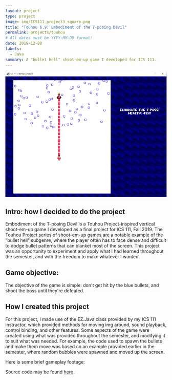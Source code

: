 ```yaml
---
layout: project
type: project
image: img/ICS111_project3_square.png
title: "Touhou 6.9: Embodiment of the T-posing Devil"
permalink: projects/touhou
# All dates must be YYYY-MM-DD format!
date: 2019-12-08
labels:
  - Java
summary: A "bullet hell" shoot-em-up game I developed for ICS 111.
---
```


<img class="ui image" src="../img/ICS111_project3_screenshot.png">

## Intro: how I decided to do the project

Embodiment of the T-posing Devil is a Touhou Project-inspired vertical shoot-em-up game I developed as a final project for ICS 111, Fall 2019. The Touhou Project series of shoot-em-up games are a notable example of the “bullet hell” subgenre, where the player often has to face dense and difficult to dodge bullet patterns that can blanket most of the screen. This project was an opportunity to experiment and apply what I had learned throughout the semester, and with the freedom to make whatever I wanted.

## Game objective:

The objective of the game is simple: don't get hit by the blue bullets, and shoot the boss until they're defeated.

## How I created this project

For this project, I made use of the EZ.Java class provided by my ICS 111 instructor, which provided methods for moving img around, sound playback, control binding, and other features. Some aspects of the game were created using what was provided throughout the semester, and modifying it to suit what was needed. For example, the code used to spawn the bullets and make them move was based on an example provided earlier in the semester, where random bubbles were spawned and moved up the screen.


Here is some brief gameplay footage:

<div class="ui embed" data-source="youtube" data-id="Y9jdQ1VIyWM" >
</div>




Source code may be found [here](https://github.com/msumaylo/ICS111F19-touhou-EoTD).





